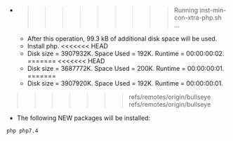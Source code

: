 * >>>>>>>>> Running inst-min-con-xtra-php.sh ...
  * After this operation, 99.3 kB of additional disk space will be used.
  * Install php.
<<<<<<< HEAD
  * Disk size = 3907932K. Space Used = 192K. Runtime = 00:00:00:02.
=======
<<<<<<< HEAD
  * Disk size = 3687772K. Space Used = 200K. Runtime = 00:00:00:01.
=======
  * Disk size = 3907920K. Space Used = 192K. Runtime = 00:00:00:01.
>>>>>>> refs/remotes/origin/bullseye
>>>>>>> refs/remotes/origin/bullseye
  * The following NEW packages will be installed:
  ```bash
php php7.4
  ```
